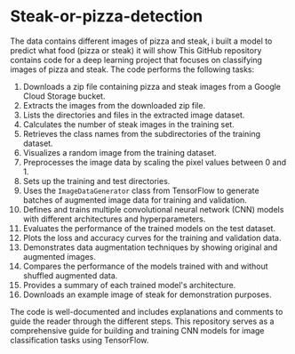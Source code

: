 # Steak-or-pizza-detection
The data contains different images of pizza and steak, i built a model to predict what food (pizza or steak) it will show
This GitHub repository contains code for a deep learning project that focuses on classifying images of pizza and steak. The code performs the following tasks:

1. Downloads a zip file containing pizza and steak images from a Google Cloud Storage bucket.
2. Extracts the images from the downloaded zip file.
3. Lists the directories and files in the extracted image dataset.
4. Calculates the number of steak images in the training set.
5. Retrieves the class names from the subdirectories of the training dataset.
6. Visualizes a random image from the training dataset.
7. Preprocesses the image data by scaling the pixel values between 0 and 1.
8. Sets up the training and test directories.
9. Uses the `ImageDataGenerator` class from TensorFlow to generate batches of augmented image data for training and validation.
10. Defines and trains multiple convolutional neural network (CNN) models with different architectures and hyperparameters.
11. Evaluates the performance of the trained models on the test dataset.
12. Plots the loss and accuracy curves for the training and validation data.
13. Demonstrates data augmentation techniques by showing original and augmented images.
14. Compares the performance of the models trained with and without shuffled augmented data.
15. Provides a summary of each trained model's architecture.
16. Downloads an example image of steak for demonstration purposes.

The code is well-documented and includes explanations and comments to guide the reader through the different steps. This repository serves as a comprehensive guide for building and training CNN models for image classification tasks using TensorFlow.
